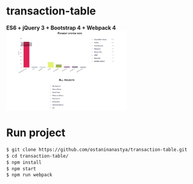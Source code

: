 # transaction-table
**ES6 + jQuery 3 + Bootstrap 4 + Webpack 4**
![Output sample](https://github.com/ostaninanastya/transaction-table/blob/master/demo.gif)
# Run project
```sh
$ git clone https://github.com/ostaninanastya/transaction-table.git
$ cd transaction-table/
$ npm install
$ npm start
$ npm run webpack
```